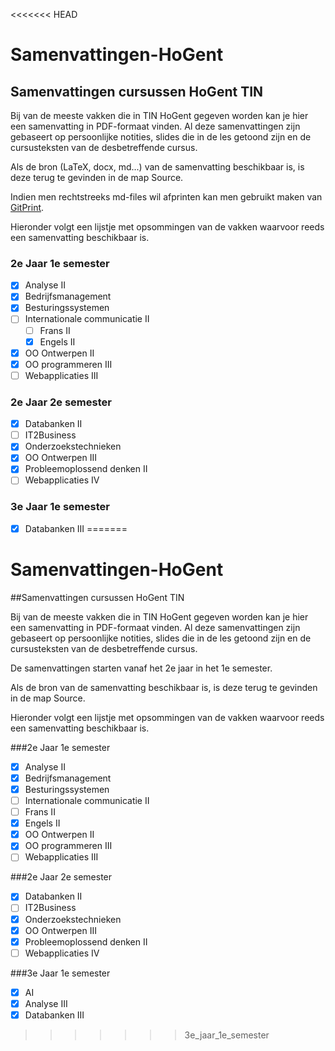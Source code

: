 <<<<<<< HEAD
# Samenvattingen-HoGent
## Samenvattingen cursussen HoGent TIN
Bij van de meeste vakken die in TIN HoGent gegeven worden kan je hier een samenvatting in PDF-formaat vinden. Al deze samenvattingen zijn gebaseert op persoonlijke notities, slides die in de les getoond zijn en de cursusteksten van de desbetreffende cursus.

Als de bron (LaTeX, docx, md...) van de samenvatting beschikbaar is, is deze terug te gevinden in de map Source.

Indien men rechtstreeks md-files wil afprinten kan men gebruikt maken van [GitPrint](http://gitprint.com/).

Hieronder volgt een lijstje met opsommingen van de vakken waarvoor reeds een samenvatting beschikbaar is.

### 2e Jaar 1e semester
- [x] Analyse II
- [x] Bedrijfsmanagement
- [x] Besturingssystemen
- [ ] Internationale communicatie II
  - [ ] Frans II
  - [x] Engels II

- [x] OO Ontwerpen II
- [x] OO programmeren III
- [ ] Webapplicaties III

### 2e Jaar 2e semester
- [x] Databanken II
- [ ] IT2Business
- [x] Onderzoekstechnieken
- [x] OO Ontwerpen III
- [x] Probleemoplossend denken II
- [ ] Webapplicaties IV

### 3e Jaar 1e semester
- [x] Databanken III
=======
# Samenvattingen-HoGent
##Samenvattingen cursussen HoGent TIN

Bij van de meeste vakken die in TIN HoGent gegeven worden kan je hier een samenvatting in PDF-formaat vinden.
Al deze samenvattingen zijn gebaseert op persoonlijke notities, slides die in de les getoond zijn en de cursusteksten van de desbetreffende cursus.

De samenvattingen starten vanaf het 2e jaar in het 1e semester.

Als de bron van de samenvatting beschikbaar is, is deze terug te gevinden in de map Source.

Hieronder volgt een lijstje met opsommingen van de vakken waarvoor reeds een samenvatting beschikbaar is.

###2e Jaar 1e semester
- [x] Analyse II
- [x] Bedrijfsmanagement
- [x] Besturingssystemen
- [ ] Internationale communicatie II
 - [ ] Frans II
 - [x] Engels II
- [x] OO Ontwerpen II
- [x] OO programmeren III
- [ ] Webapplicaties III

###2e Jaar 2e semester
- [x] Databanken II
- [ ] IT2Business
- [x] Onderzoekstechnieken
- [x] OO Ontwerpen III
- [x] Probleemoplossend denken II
- [ ] Webapplicaties IV

###3e Jaar 1e semester
- [x] AI
- [X] Analyse III
- [X] Databanken III
>>>>>>> 3e_jaar_1e_semester
